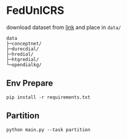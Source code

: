 # FedUnlCRS

download dataset from [link](https://drive.google.com/file/d/1VNWU6d1SRcrucAxQdDcFxRALmVQge2TJ/view?usp=sharing) and place in `data/`

```shell
data
├─conceptnet/
├─durecdial/
├─hredial/
├─htgredial/
└─opendialkg/
```

## Env Prepare

```shell
pip install -r requirements.txt
```

## Partition

```shell
python main.py --task partition
```